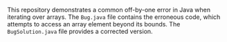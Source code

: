 This repository demonstrates a common off-by-one error in Java when iterating over arrays. The `Bug.java` file contains the erroneous code, which attempts to access an array element beyond its bounds. The `BugSolution.java` file provides a corrected version.